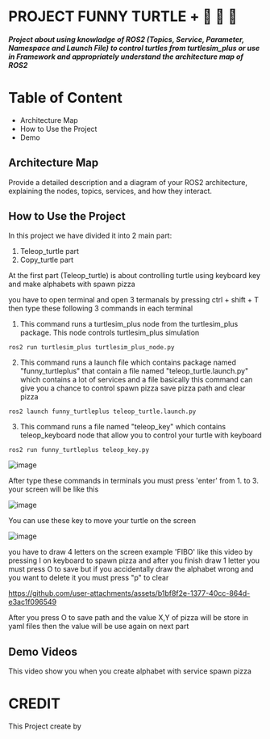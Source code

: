 # **PROJECT FUNNY TURTLE + :turtle: :pizza: :pizza:** 
##### Project about using knowladge of ROS2 (Topics, Service, Parameter, Namespace and Launch File) to control turtles from turtlesim_plus or use in Framework and appropriately understand the architecture map of ROS2
# **Table of Content**
- Architecture Map
- How to Use the Project
- Demo

## Architecture Map
Provide a detailed description and a diagram of your ROS2 architecture, explaining the nodes, topics, services, and how they interact.

## How to Use the Project
In this project we have divided it into 2 main part: 
1. Teleop_turtle part
2. Copy_turtle part

At the first part (Teleop_turtle) is about controlling turtle using keyboard key and make alphabets with spawn pizza

you have to open terminal and open 3 termanals by pressing ctrl + shift + T then type these following 3 commands in each terminal
  
  1. This command runs a turtlesim_plus node from the turtlesim_plus package. This node controls turtlesim_plus simulation
```
ros2 run turtlesim_plus turtlesim_plus_node.py
```
  2. This command runs a launch file which contains package named "funny_turtleplus" that contain a file named "teleop_turtle.launch.py" which contains a lot of services and a file
     basically this command can give you a chance to control spawn pizza save pizza path and clear pizza
```
ros2 launch funny_turtleplus teleop_turtle.launch.py
```
  3. This command runs a file named "teleop_key" which contains teleop_keyboard node that allow you to control your turtle with keyboard
```
ros2 run funny_turtleplus teleop_key.py
```
![image](https://github.com/user-attachments/assets/cb022dda-d66f-49d5-b152-77550030faa8)

After type these commands in terminals you must press 'enter' from 1. to 3. your screen will be like this

![image](https://github.com/user-attachments/assets/d30f0fc1-1338-4127-90cf-c488a9fefa2e)

You can use these key to move your turtle on the screen

![image](https://github.com/user-attachments/assets/f4c5a298-d854-41b4-b115-714caed39309)

you have to draw 4 letters on the screen example 'FIBO' like this video by pressing I on keyboard to spawn pizza and after you finish draw 1 letter you must press O to save but if you accidentally draw the alphabet wrong and you want to delete it you must press "p" to clear

https://github.com/user-attachments/assets/b1bf8f2e-1377-40cc-864d-e3ac1f096549

After you press O to save path and the value X,Y of pizza will be store in yaml files then the value will be use again on next part

## Demo Videos

This video show you when you create alphabet with service spawn pizza

# CREDIT 
This Project create by 

